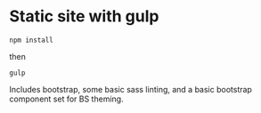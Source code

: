 # Static site with gulp

`npm install`

then

`gulp`

Includes bootstrap, some basic sass linting, and a basic bootstrap component set for BS theming.